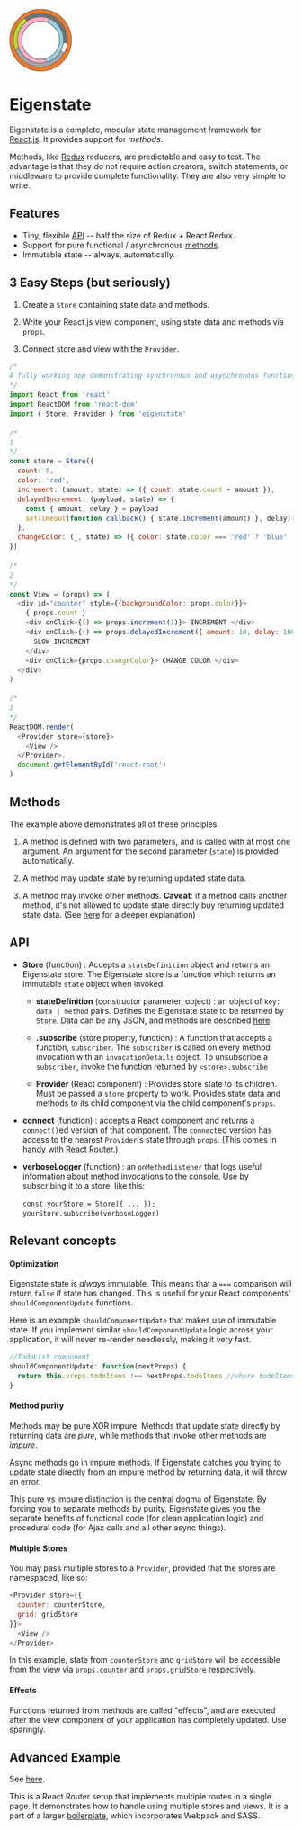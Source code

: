 ![Eigenstate](assets/logo.png)

# Eigenstate

Eigenstate is a complete, modular state management framework for [React.js](https://facebook.github.io/react/). It provides support for *methods*.

Methods, like [Redux](https://github.com/reactjs/redux) reducers, are predictable and easy to test. The advantage is that they do not require action creators, switch statements, or middleware to provide complete functionality. They are also very simple to write.

## Features

* Tiny, flexible [API](https://github.com/8balloon/eigenstate#API) -- half the size of Redux + React Redux.
* Support for pure functional / asynchronous [methods](https://github.com/8balloon/eigenstate#methods).
* Immutable state -- always, automatically.

## 3 Easy Steps (but seriously)

1. Create a `Store` containing state data and methods.

2. Write your React.js view component, using state data and methods via `props`.

3. Connect store and view with the `Provider`.

```js
/*
A fully working app demonstrating synchronous and asynchronous functionality.
*/
import React from 'react'
import ReactDOM from 'react-dom'
import { Store, Provider } from 'eigenstate'

/*
1
*/
const store = Store({
  count: 0,
  color: 'red',
  increment: (amount, state) => ({ count: state.count + amount }),
  delayedIncrement: (payload, state) => {
    const { amount, delay } = payload
    setTimeout(function callback() { state.increment(amount) }, delay)
  },
  changeColor: (_, state) => ({ color: state.color === 'red' ? 'blue' : 'red' })
})

/*
2
*/
const View = (props) => (
  <div id="counter" style={{backgroundColor: props.color}}>
    { props.count }
    <div onClick={() => props.increment(1)}> INCREMENT </div>
    <div onClick={() => props.delayedIncrement({ amount: 10, delay: 1000 })}>
      SLOW INCREMENT
    </div>
    <div onClick={props.changeColor}> CHANGE COLOR </div>
  </div>
)

/*
3
*/
ReactDOM.render(
  <Provider store={store}>
    <View />
  </Provider>,
  document.getElementById('react-root')  
)
```

## Methods

The example above demonstrates all of these principles.

1. A method is defined with two parameters, and is called with at most one argument. An argument for the second parameter (`state`) is provided automatically.

2. A method may update state by returning updated state data.

3. A method may invoke other methods. **Caveat**: if a method calls another method, it's not allowed to update state directly buy returning updated state data. (See [here](https://github.com/8balloon/eigenstate#method-purity) for a deeper explanation)

## API

* **Store** (function) : Accepts a `stateDefinition` object and returns an Eigenstate store. The Eigenstate store is a function which returns an immutable `state` object when invoked.

  * **stateDefinition** (constructor parameter, object) : an object of `key: data | method` pairs. Defines the Eigenstate state to be returned by `Store`. Data can be any JSON, and methods are described [here](https://github.com/8balloon/eigenstate#methods).

  * **.subscribe** (store property, function) : A function that accepts a function, `subscriber`. The `subscriber` is called on every method invocation with an `invocationDetails` object. To unsubscribe a `subscriber`, invoke the function returned by `<store>.subscribe`

  * **Provider** (React component) : Provides store state to its children. Must be passed a `store` property to work. Provides state data and methods to its child component via the child component's `props`.

* **connect** (function) : accepts a React component and returns a `connect()`ed version of that component. The `connect`ed version has access to the nearest `Provider`'s state through `props`. (This comes in handy with [React Router](https://github.com/ReactTraining/react-router).)

* **verboseLogger** (function) : an `onMethodListener` that logs useful information about method invocations to the console. Use by subscribing it to a store, like this:

  `const yourStore = Store({ ... }); yourStore.subscribe(verboseLogger)`

## Relevant concepts

#### Optimization

Eigenstate state is *always* immutable. This means that a `===` comparison will return `false` if state has changed. This is useful for your React components' `shouldComponentUpdate` functions. 

Here is an example `shouldComponentUpdate` that makes use of immutable state. If you implement similar `shouldComponentUpdate` logic across your application, it will never re-render needlessly, making it very fast.

```js
//TodoList component
shouldComponentUpdate: function(nextProps) {
  return this.props.todoItems !== nextProps.todoItems //where todoItems is a complex data structure
}
```

#### Method purity

Methods may be pure XOR impure. Methods that update state directly by returning data are *pure*, while methods that invoke other methods are *impure*.

Async methods go in impure methods. If Eigenstate catches you trying to update state directly from an impure method by returning data, it will throw an error.

This pure vs impure distinction is the central dogma of Eigenstate. By forcing you to separate methods by purity, Eigenstate gives you the separate benefits of functional code (for clean application logic) and procedural code (for Ajax calls and all other async things).

#### Multiple Stores

You may pass multiple stores to a `Provider`, provided that the stores are namespaced, like so:

```js
<Provider store={{
  counter: counterStore,
  grid: gridStore
}}>
  <View />
</Provider>
```

In this example, state from `counterStore` and `gridStore` will be accessible from the view via `props.counter` and `props.gridStore` respectively.

#### Effects

Functions returned from methods are called "effects", and are executed after the view component of your application has completely updated. Use sparingly.

## Advanced Example

See [here](https://github.com/8balloon/frontend-boilerplate/tree/master/src).

This is a React Router setup that implements multiple routes in a single page. It demonstrates how to handle using multiple stores and views. It is a part of a larger [boilerplate](https://github.com/8balloon/frontend-boilerplate), which incorporates Webpack and SASS.
